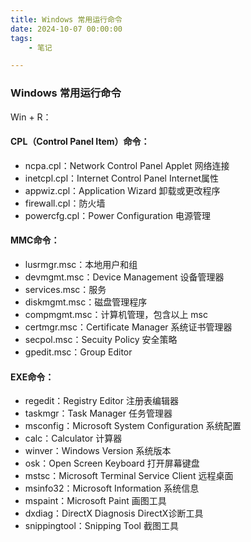 ```yaml
---
title: Windows 常用运行命令
date: 2024-10-07 00:00:00
tags:
    - 笔记

---
```


###	Windows 常用运行命令

Win + R：

#### CPL（Control Panel Item）命令：

- ncpa.cpl：Network Control Panel Applet 网络连接
- inetcpl.cpl：Internet Control Panel Internet属性
- appwiz.cpl：Application Wizard 卸载或更改程序
- firewall.cpl：防火墙
- powercfg.cpl：Power Configuration 电源管理

#### MMC命令：

- lusrmgr.msc：本地用户和组
- devmgmt.msc：Device Management 设备管理器
- services.msc：服务
- diskmgmt.msc：磁盘管理程序
- compmgmt.msc：计算机管理，包含以上 msc
- certmgr.msc：Certificate Manager 系统证书管理器
- secpol.msc：Secuity Policy 安全策略
- gpedit.msc：Group Editor

#### EXE命令：

- regedit：Registry Editor 注册表编辑器
- taskmgr：Task Manager 任务管理器
- msconfig：Microsoft System Configuration 系统配置
- calc：Calculator 计算器
- winver：Windows Version 系统版本
- osk：Open Screen Keyboard 打开屏幕键盘
- mstsc：Microsoft Terminal Service Client 远程桌面
- msinfo32：Microsoft Information 系统信息
- mspaint：Microsoft Paint 画图工具
- dxdiag：DirectX Diagnosis DirectX诊断工具
- snippingtool：Snipping Tool 截图工具